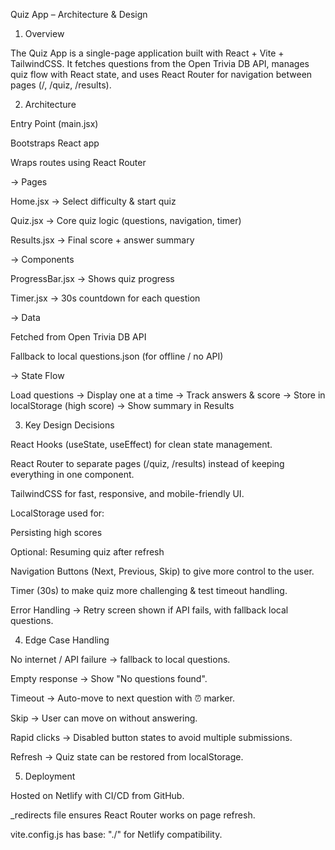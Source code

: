 Quiz App – Architecture & Design


1. Overview

The Quiz App is a single-page application built with React + Vite + TailwindCSS. It fetches questions from the Open Trivia DB API, manages quiz flow with React state, and uses React Router for navigation between pages (/, /quiz, /results).

2. Architecture

Entry Point (main.jsx)

Bootstraps React app

Wraps routes using React Router

 -> Pages

Home.jsx → Select difficulty & start quiz

Quiz.jsx → Core quiz logic (questions, navigation, timer)

Results.jsx → Final score + answer summary

-> Components

ProgressBar.jsx → Shows quiz progress

Timer.jsx → 30s countdown for each question

-> Data

Fetched from Open Trivia DB API

Fallback to local questions.json (for offline / no API)

-> State Flow

Load questions → Display one at a time → Track answers & score → Store in localStorage (high score) → Show summary in Results

3. Key Design Decisions

React Hooks (useState, useEffect) for clean state management.

React Router to separate pages (/quiz, /results) instead of keeping everything in one component.

TailwindCSS for fast, responsive, and mobile-friendly UI.

LocalStorage used for:

Persisting high scores

Optional: Resuming quiz after refresh

Navigation Buttons (Next, Previous, Skip) to give more control to the user.

Timer (30s) to make quiz more challenging & test timeout handling.

Error Handling → Retry screen shown if API fails, with fallback local questions.

4. Edge Case Handling

No internet / API failure → fallback to local questions.

Empty response → Show "No questions found".

Timeout → Auto-move to next question with ⏰ marker.

Skip → User can move on without answering.

Rapid clicks → Disabled button states to avoid multiple submissions.

Refresh → Quiz state can be restored from localStorage.

5. Deployment

Hosted on Netlify with CI/CD from GitHub.

_redirects file ensures React Router works on page refresh.

vite.config.js has base: "./" for Netlify compatibility.